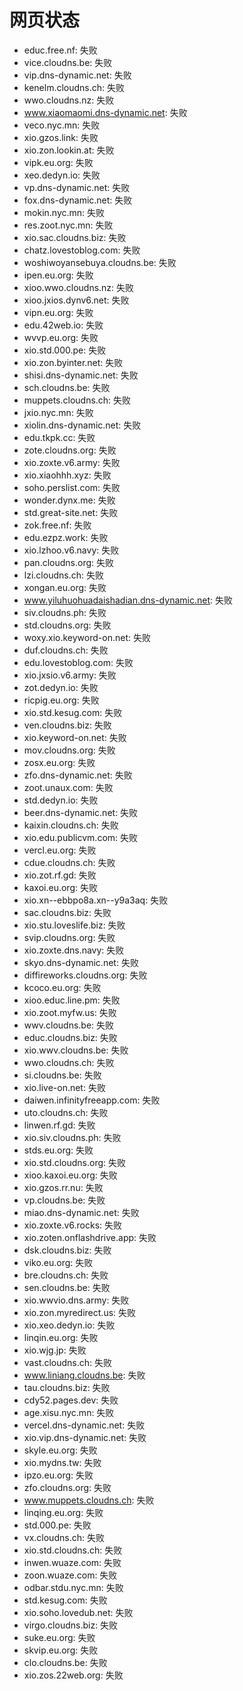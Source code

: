 # 网页状态
- educ.free.nf: 失败
- vice.cloudns.be: 失败
- vip.dns-dynamic.net: 失败
- kenelm.cloudns.ch: 失败
- wwo.cloudns.nz: 失败
- www.xiaomaomi.dns-dynamic.net: 失败
- veco.nyc.mn: 失败
- xio.gzos.link: 失败
- xio.zon.lookin.at: 失败
- vipk.eu.org: 失败
- xeo.dedyn.io: 失败
- vp.dns-dynamic.net: 失败
- fox.dns-dynamic.net: 失败
- mokin.nyc.mn: 失败
- res.zoot.nyc.mn: 失败
- xio.sac.cloudns.biz: 失败
- chatz.lovestoblog.com: 失败
- woshiwoyansebuya.cloudns.be: 失败
- ipen.eu.org: 失败
- xioo.wwo.cloudns.nz: 失败
- xioo.jxios.dynv6.net: 失败
- vipn.eu.org: 失败
- edu.42web.io: 失败
- wvvp.eu.org: 失败
- xio.std.000.pe: 失败
- xio.zon.byinter.net: 失败
- shisi.dns-dynamic.net: 失败
- sch.cloudns.be: 失败
- muppets.cloudns.ch: 失败
- jxio.nyc.mn: 失败
- xiolin.dns-dynamic.net: 失败
- edu.tkpk.cc: 失败
- zote.cloudns.org: 失败
- xio.zoxte.v6.army: 失败
- xio.xiaohhh.xyz: 失败
- soho.perslist.com: 失败
- wonder.dynx.me: 失败
- std.great-site.net: 失败
- zok.free.nf: 失败
- edu.ezpz.work: 失败
- xio.lzhoo.v6.navy: 失败
- pan.cloudns.org: 失败
- lzi.cloudns.ch: 失败
- xongan.eu.org: 失败
- www.yiluhuohuadaishadian.dns-dynamic.net: 失败
- siv.cloudns.ph: 失败
- std.cloudns.org: 失败
- woxy.xio.keyword-on.net: 失败
- duf.cloudns.ch: 失败
- edu.lovestoblog.com: 失败
- xio.jxsio.v6.army: 失败
- zot.dedyn.io: 失败
- ricpig.eu.org: 失败
- xio.std.kesug.com: 失败
- ven.cloudns.biz: 失败
- xio.keyword-on.net: 失败
- mov.cloudns.org: 失败
- zosx.eu.org: 失败
- zfo.dns-dynamic.net: 失败
- zoot.unaux.com: 失败
- std.dedyn.io: 失败
- beer.dns-dynamic.net: 失败
- kaixin.cloudns.ch: 失败
- xio.edu.publicvm.com: 失败
- vercl.eu.org: 失败
- cdue.cloudns.ch: 失败
- xio.zot.rf.gd: 失败
- kaxoi.eu.org: 失败
- xio.xn--ebbpo8a.xn--y9a3aq: 失败
- sac.cloudns.biz: 失败
- xio.stu.loveslife.biz: 失败
- svip.cloudns.org: 失败
- xio.zoxte.dns.navy: 失败
- skyo.dns-dynamic.net: 失败
- diffireworks.cloudns.org: 失败
- kcoco.eu.org: 失败
- xioo.educ.line.pm: 失败
- xio.zoot.myfw.us: 失败
- wwv.cloudns.be: 失败
- educ.cloudns.biz: 失败
- xio.wwv.cloudns.be: 失败
- wwo.cloudns.ch: 失败
- si.cloudns.be: 失败
- xio.live-on.net: 失败
- daiwen.infinityfreeapp.com: 失败
- uto.cloudns.ch: 失败
- linwen.rf.gd: 失败
- xio.siv.cloudns.ph: 失败
- stds.eu.org: 失败
- xio.std.cloudns.org: 失败
- xioo.kaxoi.eu.org: 失败
- xio.gzos.rr.nu: 失败
- vp.cloudns.be: 失败
- miao.dns-dynamic.net: 失败
- xio.zoxte.v6.rocks: 失败
- xio.zoten.onflashdrive.app: 失败
- dsk.cloudns.biz: 失败
- viko.eu.org: 失败
- bre.cloudns.ch: 失败
- sen.cloudns.be: 失败
- xio.wwvio.dns.army: 失败
- xio.zon.myredirect.us: 失败
- xio.xeo.dedyn.io: 失败
- linqin.eu.org: 失败
- xio.wjg.jp: 失败
- vast.cloudns.ch: 失败
- www.liniang.cloudns.be: 失败
- tau.cloudns.biz: 失败
- cdy52.pages.dev: 失败
- age.xisu.nyc.mn: 失败
- vercel.dns-dynamic.net: 失败
- xio.vip.dns-dynamic.net: 失败
- skyle.eu.org: 失败
- xio.mydns.tw: 失败
- ipzo.eu.org: 失败
- zfo.cloudns.org: 失败
- www.muppets.cloudns.ch: 失败
- linqing.eu.org: 失败
- std.000.pe: 失败
- vx.cloudns.ch: 失败
- xio.std.cloudns.ch: 失败
- inwen.wuaze.com: 失败
- zoon.wuaze.com: 失败
- odbar.stdu.nyc.mn: 失败
- std.kesug.com: 失败
- xio.soho.lovedub.net: 失败
- virgo.cloudns.biz: 失败
- suke.eu.org: 失败
- skvip.eu.org: 失败
- clo.cloudns.be: 失败
- xio.zos.22web.org: 失败
